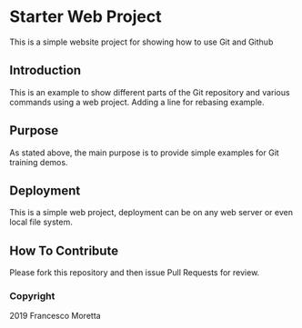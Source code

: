 # Starter Web Project

This is a simple website project for showing how to use Git and Github

## Introduction

This is an example to show different parts of the Git repository and various commands using a web project. Adding a line for rebasing example.

## Purpose

As stated above, the main purpose is to provide simple examples for Git training demos.

## Deployment

This is a simple web project, deployment can be on any web server or even local file system.

## How To Contribute

Please fork this repository and then issue Pull Requests for review.

### Copyright

2019 Francesco Moretta 


